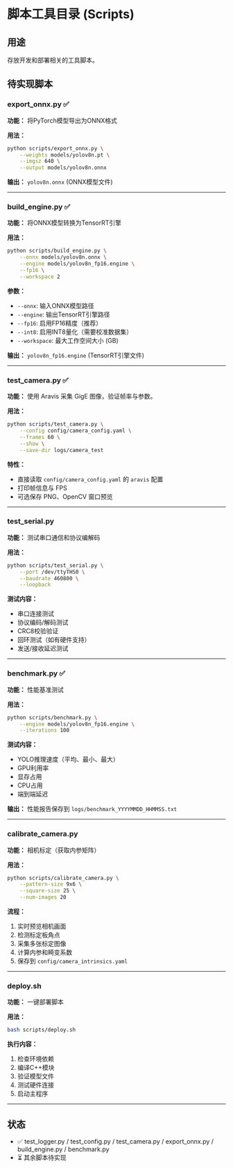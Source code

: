 # 脚本工具目录 (Scripts)

## 用途

存放开发和部署相关的工具脚本。

## 待实现脚本

### export_onnx.py ✅
**功能：** 将PyTorch模型导出为ONNX格式

**用法：**
```bash
python scripts/export_onnx.py \
    --weights models/yolov8n.pt \
    --imgsz 640 \
    --output models/yolov8n.onnx
```

**输出：** `yolov8n.onnx` (ONNX模型文件)

---

### build_engine.py ✅
**功能：** 将ONNX模型转换为TensorRT引擎

**用法：**
```bash
python scripts/build_engine.py \
    --onnx models/yolov8n.onnx \
    --engine models/yolov8n_fp16.engine \
    --fp16 \
    --workspace 2
```

**参数：**
- `--onnx`: 输入ONNX模型路径
- `--engine`: 输出TensorRT引擎路径
- `--fp16`: 启用FP16精度（推荐）
- `--int8`: 启用INT8量化（需要校准数据集）
- `--workspace`: 最大工作空间大小 (GB)

**输出：** `yolov8n_fp16.engine` (TensorRT引擎文件)

---

### test_camera.py ✅
**功能：** 使用 Aravis 采集 GigE 图像，验证帧率与参数。

**用法：**
```bash
python scripts/test_camera.py \
    --config config/camera_config.yaml \
    --frames 60 \
    --show \
    --save-dir logs/camera_test
```

**特性：**
- 直接读取 `config/camera_config.yaml` 的 `aravis` 配置
- 打印帧信息与 FPS
- 可选保存 PNG、OpenCV 窗口预览

---

### test_serial.py
**功能：** 测试串口通信和协议编解码

**用法：**
```bash
python scripts/test_serial.py \
    --port /dev/ttyTHS0 \
    --baudrate 460800 \
    --loopback
```

**测试内容：**
- 串口连接测试
- 协议编码/解码测试
- CRC8校验验证
- 回环测试（如有硬件支持）
- 发送/接收延迟测试

---

### benchmark.py ✅
**功能：** 性能基准测试

**用法：**
```bash
python scripts/benchmark.py \
    --engine models/yolov8n_fp16.engine \
    --iterations 100
```

**测试内容：**
- YOLO推理速度（平均、最小、最大）
- GPU利用率
- 显存占用
- CPU占用
- 端到端延迟

**输出：** 性能报告保存到 `logs/benchmark_YYYYMMDD_HHMMSS.txt`

---

### calibrate_camera.py
**功能：** 相机标定（获取内参矩阵）

**用法：**
```bash
python scripts/calibrate_camera.py \
    --pattern-size 9x6 \
    --square-size 25 \
    --num-images 20
```

**流程：**
1. 实时预览相机画面
2. 检测标定板角点
3. 采集多张标定图像
4. 计算内参和畸变系数
5. 保存到 `config/camera_intrinsics.yaml`

---

### deploy.sh
**功能：** 一键部署脚本

**用法：**
```bash
bash scripts/deploy.sh
```

**执行内容：**
1. 检查环境依赖
2. 编译C++模块
3. 验证模型文件
4. 测试硬件连接
5. 启动主程序

---

## 状态
- ✅ test_logger.py / test_config.py / test_camera.py / export_onnx.py / build_engine.py / benchmark.py
- ⏳ 其余脚本待实现

